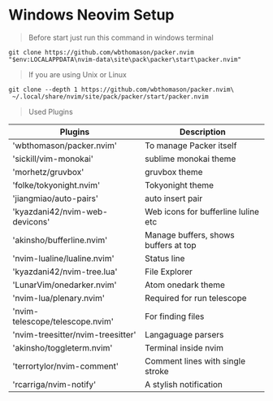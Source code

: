 # Windows Neovim Setup


> Before start just run this command in windows terminal
```
git clone https://github.com/wbthomason/packer.nvim "$env:LOCALAPPDATA\nvim-data\site\pack\packer\start\packer.nvim"
```

> If you are using Unix or Linux
```
git clone --depth 1 https://github.com/wbthomason/packer.nvim\
 ~/.local/share/nvim/site/pack/packer/start/packer.nvim
```

> Used Plugins  

| Plugins | Description |
| ----------- | ----------- | 
|'wbthomason/packer.nvim' | To manage Packer itself |
|'sickill/vim-monokai' | sublime monokai theme |
|'morhetz/gruvbox'| gruvbox theme |
|'folke/tokyonight.nvim' | Tokyonight theme |
|'jiangmiao/auto-pairs' | auto insert pair |
|'kyazdani42/nvim-web-devicons'| Web icons for bufferline luline etc |
|'akinsho/bufferline.nvim' | Manage buffers, shows buffers at top |
|'nvim-lualine/lualine.nvim' | Status line |
|'kyazdani42/nvim-tree.lua' | File Explorer |
|'LunarVim/onedarker.nvim' | Atom onedark theme |
|'nvim-lua/plenary.nvim' | Required for run telescope |
|'nvim-telescope/telescope.nvim' | For finding files |
|'nvim-treesitter/nvim-treesitter' | Langaguage parsers
|'akinsho/toggleterm.nvim' | Terminal inside nvim |
|'terrortylor/nvim-comment' | Comment lines with single stroke |
|'rcarriga/nvim-notify' | A stylish notification |
